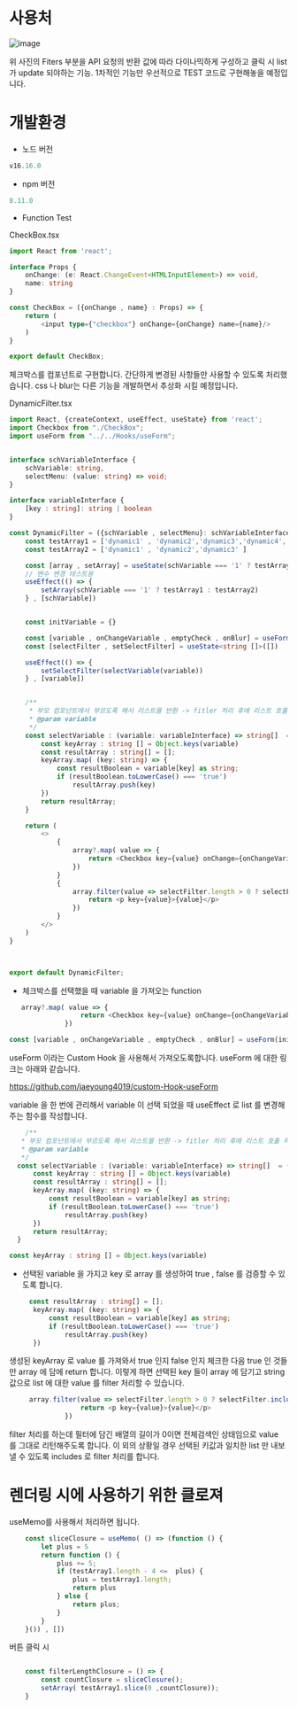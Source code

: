 # 사용처
![image](https://github.com/jaeyoung4019/CheckBox_DynamicFilter/assets/135151752/4d95d660-e429-4887-a455-e1a2d2442d2f)

위 사진의 Fiters 부분을 API 요청의 반환 값에 따라 다이나믹하게 구성하고 클릭 시 list 가 update 되야하는 기능.
1차적인 기능만 우선적으로 TEST 코드로 구현해놓을 예정입니다.

# 개발환경
- 노드 버전
```ts
v16.16.0
```
- npm 버전
```ts
8.11.0
```

- Function Test

CheckBox.tsx
```ts
import React from 'react';

interface Props {
    onChange: (e: React.ChangeEvent<HTMLInputElement>) => void,
    name: string
}

const CheckBox = ({onChange , name} : Props) => {
    return (
        <input type={"checkbox"} onChange={onChange} name={name}/>
    )
}

export default CheckBox;
```

체크박스를 컴포넌트로 구현합니다. 
간단하게 변경된 사항들만 사용할 수 있도록 처리했습니다. css 나 blur는 다른 기능을 개발하면서 추상화 시킬 예정입니다.

DynamicFilter.tsx
```ts
import React, {createContext, useEffect, useState} from 'react';
import Checkbox from "./CheckBox";
import useForm from "../../Hooks/useForm";


interface schVariableInterface {
    schVariable: string,
    selectMenu: (value: string) => void;
}

interface variableInterface {
    [key : string]: string | boolean
}

const DynamicFilter = ({schVariable , selectMenu}: schVariableInterface) => {
    const testArray1 = ['dynamic1' , 'dynamic2','dynamic3','dynamic4','dynamic5' ]
    const testArray2 = ['dynamic1' , 'dynamic2','dynamic3' ]

    const [array , setArray] = useState(schVariable === '1' ? testArray1 : testArray2);
    // 변수 변경 테스트용
    useEffect(() => {
        setArray(schVariable === '1' ? testArray1 : testArray2)
    } , [schVariable])


    const initVariable = {}

    const [variable , onChangeVariable , emptyCheck , onBlur] = useForm(initVariable)
    const [selectFilter , setSelectFilter] = useState<string []>([])

    useEffect(() => {
        setSelectFilter(selectVariable(variable))
    } , [variable])


    /**
     * 부모 컴포넌트에서 부르도록 해서 리스트를 반환 -> fitler 처리 후에 리스트 호출 하도록
     * @param variable
     */
    const selectVariable : (variable: variableInterface) => string[]  = (variable: variableInterface) => {
        const keyArray : string [] = Object.keys(variable)
        const resultArray : string[] = [];
        keyArray.map( (key: string) => {
            const resultBoolean = variable[key] as string;
            if (resultBoolean.toLowerCase() === 'true')
                resultArray.push(key)
        })
        return resultArray;
    }

    return (
        <>
            {
                array?.map( value => {
                    return <Checkbox key={value} onChange={onChangeVariable} name={`check_${value}`}/>
                })
            }
            {
                array.filter(value => selectFilter.length > 0 ? selectFilter.includes(value) : value == value)?.map( value => {
                    return <p key={value}>{value}</p>
                })
            }
        </>
    )
}



export default DynamicFilter;
```


  - 체크박스를 선택했을 때 variable 을 가져오는 function
  ```ts
     array?.map( value => {
                    return <Checkbox key={value} onChange={onChangeVariable} name={`check_${value}`}/>
                })
  ```
  ```ts
  const [variable , onChangeVariable , emptyCheck , onBlur] = useForm(initVariable)
  ```
  
  useForm 이라는 Custom Hook 을 사용해서 가져오도록합니다. useForm 에 대한 링크는 아래와 같습니다.


  https://github.com/jaeyoung4019/custom-Hook-useForm

  
  variable 을 한 번에 관리해서 variable 이 선택 되었을 때 useEffect 로 list 를 변경해주는 함수를 작성합니다.
  ```ts
      /**
     * 부모 컴포넌트에서 부르도록 해서 리스트를 반환 -> fitler 처리 후에 리스트 호출 하도록
     * @param variable
     */
    const selectVariable : (variable: variableInterface) => string[]  = (variable: variableInterface) => {
        const keyArray : string [] = Object.keys(variable)
        const resultArray : string[] = [];
        keyArray.map( (key: string) => {
            const resultBoolean = variable[key] as string;
            if (resultBoolean.toLowerCase() === 'true')
                resultArray.push(key)
        })
        return resultArray;
    }
  ```
  
  ```ts
  const keyArray : string [] = Object.keys(variable)
  ```
  - 선택된 variable 을 가지고 key 로 array 를 생성하여 true , false 를 검증할 수 있도록 합니다.
  
  ```ts
       const resultArray : string[] = [];
        keyArray.map( (key: string) => {
            const resultBoolean = variable[key] as string;
            if (resultBoolean.toLowerCase() === 'true')
                resultArray.push(key)
        })
  ```
  생성된 keyArray 로 value 를 가져와서 true 인지 false 인지 체크한 다음 true 인 것들만 array 에 담에 return 합니다.
  이렇게 하면 선택된 key 들이 array 에 담기고 string 값으로 list 에 대한 value 를 filter 처리할 수 있습니다.
  
  ```ts
       array.filter(value => selectFilter.length > 0 ? selectFilter.includes(value) : value == value)?.map( value => {
                    return <p key={value}>{value}</p>
                })
  ```
  filter 처리를 하는데 필터에 담긴 배열의 길이가 0이면 전체검색인 상태임으로 value 를 그대로 리턴해주도록 합니다. 이 외의 상황일 경우 선택된 키값과 일치한 list 만 내보낼 수 있도록 includes 로 filter 처리를 합니다.


# 렌더링 시에 사용하기 위한 클로져
useMemo를 사용해서 처리하면 됩니다.
```ts
    const sliceClosure = useMemo( () => (function () {
        let plus = 5
        return function () {
            plus += 5;
            if (testArray1.length - 4 <=  plus) {
                plus = testArray1.length;
                return plus
            } else {
                return plus;
            }
        }
    }()) , [])
```

버튼 클릭 시
```ts

    const filterLengthClosure = () => {
        const countClosure = sliceClosure();
        setArray( testArray1.slice(0 ,countClosure));
    }

```
